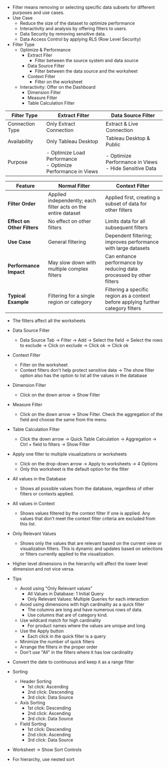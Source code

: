 - Filter means removing or selecting specific data subsets for different purposes and use cases.
- Use Case
  - Reduce the size of the dataset to optimize performance
  - Interactivity and analysis by offering filters to users.
  - Data Security by removing sensitive data.
  - Data Access Control by applying RLS (Row Level Security)
- Filter Type
  - Optimize & Performance
    - Extract Filer
      - Filter between the source system and data source 
    - Data Source Filter
      - Filter between the data source and the worksheet
    - Context Filter
      - Filter on the worksheet
  - Interactivity: Offer on the Dashboard
    - Dimension Filter
    - Measure Filter
    - Table Calculation Filter

| Filter Type       | Extract Filter                                  | Data Source Filter                           |
|-------------------|-------------------------------------------------|----------------------------------------------|
| Connection Type   | Only Extract Connection                         | Extract & Live Connection                    |
| Availability      | Only Tableau Desktop                            | Tableau Desktop & Public                     |
| Purpose           | - Optimize Load Performance<br>- Optimize Performance in Views | - Optimize Performance in Views<br>- Hide Sensitive Data |

| Feature                  | Normal Filter                                  | Context Filter                                           |
|--------------------------|-----------------------------------------------|----------------------------------------------------------|
| **Filter Order**         | Applied independently; each filter acts on the entire dataset | Applied first, creating a subset of data for other filters |
| **Effect on Other Filters** | No effect on other filters                 | Limits data for all subsequent filters                    |
| **Use Case**             | General filtering                             | Dependent filtering; improves performance with large datasets |
| **Performance Impact**   | May slow down with multiple complex filters   | Can enhance performance by reducing data processed by other filters |
| **Typical Example**      | Filtering for a single region or category     | Filtering a specific region as a context before applying further category filters |

- The filters affect all the worksheets
- Data Source Filter
  - Data Source Tab -> Filter -> Add -> Select the field -> Select the rows to exclude -> Click on exclude -> Click ok -> Click ok
- Context Filter
  - Filter on the worksheet
  - Context filters don't help protect sensitive data -> The show filter option also has the option to list all the values in the database
- Dimension Filter
  - Click on the down arrow -> Show Filter
- Measure Filter
  - Click on the down arrow -> Show Filter. Check the aggregation of the field and choose the same from the menu.
- Table Calculation Filter
  - Click the down arrow -> Quick Table Calculation -> Aggregation -> Ctrl + field to filters -> Show Filter

- Apply one filter to multiple visualizations or worksheets
  - Click on the drop-down arrow -> Apply to worksheets -> 4 Options
  - Only this worksheet is the default option for the filter

- All values in the Database
  - Shows all possible values from the database, regardless of other filters or contexts applied.
- All values in Context
  - Shows values filtered by the context filter if one is applied. Any values that don’t meet the context filter criteria are excluded from this list.
- Only Relevant Values
  - Shows only the values that are relevant based on the current view or visualization filters. This is dynamic and updates based on selections or filters currently applied to the visualization.

- Higher level dimensions in the hierarchy will affect the lower level dimension and not vice versa.

- Tips
  - Avoid using "Only Relevant values"
    - All Values in Database: 1 Initial Query
    - Only Relevant Values: Multiple Queries for each interaction
  - Avoid using dimensions with high cardinality as a quick filter
    - The columns are long and have numerous rows of data.
    - Use columns that are of category kind.
  - Use wildcard match for high cardinality
    - For product names where the values are unique and long
  - Use the Apply button
    - Each click in the quick filter is a query
  - Minimize the number of quick filters
  - Arrange the filters in the proper order
  - Don't use "All" in the filters where it has low cardinality

- Convert the date to continuous and keep it as a range filter

- Sorting
  - Header Sorting
    - 1st click: Ascending
    - 2nd click: Descending
    - 3rd click: Data Source
  - Axis Sorting
    - 1st click: Descending
    - 2nd click: Ascending
    - 3rd click: Data Source
  - Field Sorting
    - 1st click: Descending
    - 2nd click: Ascending
    - 3rd click: Data Source
- Worksheet -> Show Sort Controls
- For hierarchy, use nested sort 
